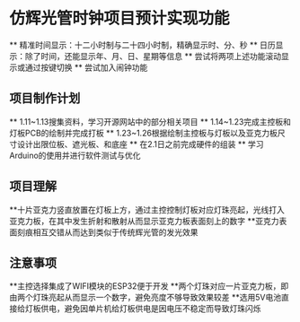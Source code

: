
# 仿辉光管时钟项目预计实现功能
** 精准时间显示：十二小时制与二十四小时制，精确显示时、分、秒
** 日历显示：除了时间，还能显示年、月、日、星期等信息
** 尝试将两项上述功能滚动显示或通过按键切换
** 尝试加入闹钟功能
## 项目制作计划
** 1.11~1.13搜集资料，学习开源网站中的部分相关项目
** 1.14~1.23完成主控板和灯板PCB的绘制并完成打板
** 1.23~1.26根据绘制主控板与灯板以及亚克力板尺寸设计出限位板、遮光板、和底座
** 在2.1日之前完成硬件的组装
** 学习Arduino的使用并进行软件测试与优化
## 项目理解
**十片亚克力竖直放置在灯板上方，通过主控控制灯板对应灯珠亮起，光线打入亚克力板，在其中发生折射和散射从而显示亚克力板表面刻上的数字
**亚克力表面刻痕相互交错从而达到类似于传统辉光管的发光效果
## 注意事项
**主控选择集成了WIFI模块的ESP32便于开发
**两个灯珠对应一片亚克力板，即由两个灯珠亮起从而显示一个数字，避免亮度不够导致效果较差
**选用5V电池直接给灯板供电，避免因单片机给灯板供电是因电压不稳定而导致灯珠闪烁
